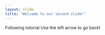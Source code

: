 ```yaml
---
layout: slide
title: "Welcome to our second slide!"
---
```

Following tutorial
Use the left arrow to go back!
